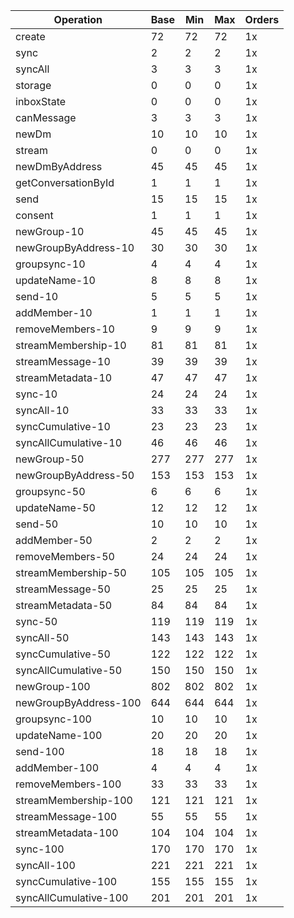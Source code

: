 | Operation | Base | Min | Max | Orders |
| --- | --- | --- | --- | --- |
| create | 72 | 72 | 72 | 1x |
| sync | 2 | 2 | 2 | 1x |
| syncAll | 3 | 3 | 3 | 1x |
| storage | 0 | 0 | 0 | 1x |
| inboxState | 0 | 0 | 0 | 1x |
| canMessage | 3 | 3 | 3 | 1x |
| newDm | 10 | 10 | 10 | 1x |
| stream | 0 | 0 | 0 | 1x |
| newDmByAddress | 45 | 45 | 45 | 1x |
| getConversationById | 1 | 1 | 1 | 1x |
| send | 15 | 15 | 15 | 1x |
| consent | 1 | 1 | 1 | 1x |
| newGroup-10 | 45 | 45 | 45 | 1x |
| newGroupByAddress-10 | 30 | 30 | 30 | 1x |
| groupsync-10 | 4 | 4 | 4 | 1x |
| updateName-10 | 8 | 8 | 8 | 1x |
| send-10 | 5 | 5 | 5 | 1x |
| addMember-10 | 1 | 1 | 1 | 1x |
| removeMembers-10 | 9 | 9 | 9 | 1x |
| streamMembership-10 | 81 | 81 | 81 | 1x |
| streamMessage-10 | 39 | 39 | 39 | 1x |
| streamMetadata-10 | 47 | 47 | 47 | 1x |
| sync-10 | 24 | 24 | 24 | 1x |
| syncAll-10 | 33 | 33 | 33 | 1x |
| syncCumulative-10 | 23 | 23 | 23 | 1x |
| syncAllCumulative-10 | 46 | 46 | 46 | 1x |
| newGroup-50 | 277 | 277 | 277 | 1x |
| newGroupByAddress-50 | 153 | 153 | 153 | 1x |
| groupsync-50 | 6 | 6 | 6 | 1x |
| updateName-50 | 12 | 12 | 12 | 1x |
| send-50 | 10 | 10 | 10 | 1x |
| addMember-50 | 2 | 2 | 2 | 1x |
| removeMembers-50 | 24 | 24 | 24 | 1x |
| streamMembership-50 | 105 | 105 | 105 | 1x |
| streamMessage-50 | 25 | 25 | 25 | 1x |
| streamMetadata-50 | 84 | 84 | 84 | 1x |
| sync-50 | 119 | 119 | 119 | 1x |
| syncAll-50 | 143 | 143 | 143 | 1x |
| syncCumulative-50 | 122 | 122 | 122 | 1x |
| syncAllCumulative-50 | 150 | 150 | 150 | 1x |
| newGroup-100 | 802 | 802 | 802 | 1x |
| newGroupByAddress-100 | 644 | 644 | 644 | 1x |
| groupsync-100 | 10 | 10 | 10 | 1x |
| updateName-100 | 20 | 20 | 20 | 1x |
| send-100 | 18 | 18 | 18 | 1x |
| addMember-100 | 4 | 4 | 4 | 1x |
| removeMembers-100 | 33 | 33 | 33 | 1x |
| streamMembership-100 | 121 | 121 | 121 | 1x |
| streamMessage-100 | 55 | 55 | 55 | 1x |
| streamMetadata-100 | 104 | 104 | 104 | 1x |
| sync-100 | 170 | 170 | 170 | 1x |
| syncAll-100 | 221 | 221 | 221 | 1x |
| syncCumulative-100 | 155 | 155 | 155 | 1x |
| syncAllCumulative-100 | 201 | 201 | 201 | 1x |
